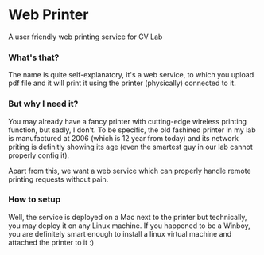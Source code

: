 # Web Printer
A user friendly web printing service for CV Lab

### What's that?
The name is quite self-explanatory, it's a web service, to which you upload pdf file and it will print it using the printer (physically) connected to it.

### But why I need it?
You may already have a fancy printer with cutting-edge wireless printing function, but sadly, I don't. To be specific, the old fashined printer in my lab is manufactured at 2006 (which is 12 year from today) and its network priting is definitly showing its age (even the smartest guy in our lab cannot properly config it).

Apart from this, we want a web service which can properly handle remote printing requests without pain.

### How to setup
Well, the service is deployed on a Mac next to the printer but technically, you may deploy it on any Linux machine. If you happened to be a Winboy, you are definitely smart enough to install a linux virtual machine and attached the printer to it :)